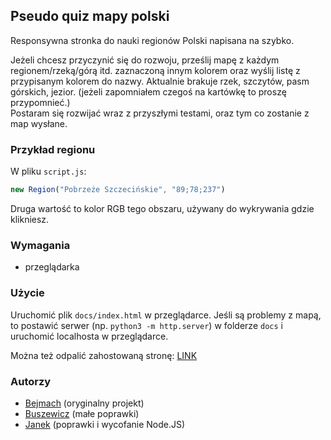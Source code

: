 ## Pseudo quiz mapy polski

Responsywna stronka do nauki regionów Polski napisana na szybko.

Jeżeli chcesz przyczynić się do rozwoju,  prześlij mapę z każdym regionem/rzeką/górą itd.  zaznaczoną innym kolorem oraz wyślij listę z przypisanym kolorem do nazwy.  Aktualnie brakuje rzek,  szczytów,  pasm górskich,  jezior.  (jeżeli zapomniałem czegoś na kartówkę to proszę przypomnieć.)  
Postaram się rozwijać wraz z przyszłymi testami,  oraz tym co zostanie z map wysłane.

### Przykład regionu
W pliku `script.js`:
```js
new Region("Pobrzeże Szczecińskie", "89;78;237")
```
Druga wartość to kolor RGB tego obszaru, używany do wykrywania gdzie klikniesz.

### Wymagania 

- przeglądarka

### Użycie

Uruchomić plik `docs/index.html` w przeglądarce. Jeśli są problemy z mapą, to postawić serwer (np. `python3 -m http.server`) w folderze `docs` i uruchomić localhosta w przeglądarce.

Można też odpalić zahostowaną stronę: [LINK](https://bejmach.github.io/MapOfPoland)

### Autorzy
- [Bejmach](https://github.com/Bejmach) (oryginalny projekt)
- [Buszewicz](https://github.com/Buszewicz) (małe poprawki)
- [Janek](https://github.com/creeper82) (poprawki i wycofanie Node.JS)